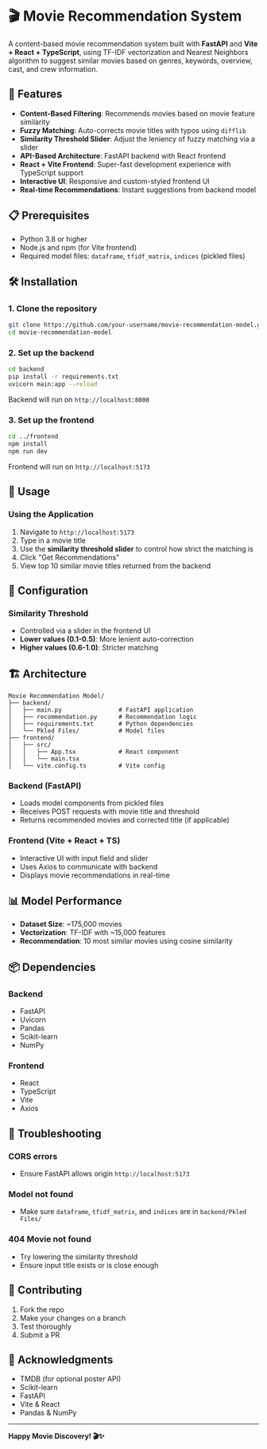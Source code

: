 # 🎬 Movie Recommendation System

A content-based movie recommendation system built with **FastAPI** and **Vite + React + TypeScript**, using TF-IDF vectorization and Nearest Neighbors algorithm to suggest similar movies based on genres, keywords, overview, cast, and crew information.

## 🚀 Features

- **Content-Based Filtering**: Recommends movies based on movie feature similarity
- **Fuzzy Matching**: Auto-corrects movie titles with typos using `difflib`
- **Similarity Threshold Slider**: Adjust the leniency of fuzzy matching via a slider
- **API-Based Architecture**: FastAPI backend with React frontend
- **React + Vite Frontend**: Super-fast development experience with TypeScript support
- **Interactive UI**: Responsive and custom-styled frontend UI
- **Real-time Recommendations**: Instant suggestions from backend model

## 📋 Prerequisites

- Python 3.8 or higher
- Node.js and npm (for Vite frontend)
- Required model files: `dataframe`, `tfidf_matrix`, `indices` (pickled files)

## 🛠️ Installation

### 1. Clone the repository

```bash
git clone https://github.com/your-username/movie-recommendation-model.git
cd movie-recommendation-model
```

### 2. Set up the backend

```bash
cd backend
pip install -r requirements.txt
uvicorn main:app --reload
```

Backend will run on `http://localhost:8000`

### 3. Set up the frontend

```bash
cd ../frontend
npm install
npm run dev
```

Frontend will run on `http://localhost:5173`

## 🎯 Usage

### Using the Application

1. Navigate to `http://localhost:5173`
2. Type in a movie title
3. Use the **similarity threshold slider** to control how strict the matching is
4. Click "Get Recommendations"
5. View top 10 similar movie titles returned from the backend

## 🔧 Configuration

### Similarity Threshold

- Controlled via a slider in the frontend UI
- **Lower values (0.1-0.5)**: More lenient auto-correction
- **Higher values (0.6-1.0)**: Stricter matching

## 🏗️ Architecture

```
Movie Recommendation Model/
├── backend/
│   ├── main.py                # FastAPI application
│   ├── recommendation.py      # Recommendation logic
│   ├── requirements.txt       # Python dependencies
│   └── Pkled Files/           # Model files
├── frontend/
│   ├── src/
│   │   ├── App.tsx            # React component
│   │   └── main.tsx
│   └── vite.config.ts         # Vite config
```

### Backend (FastAPI)
- Loads model components from pickled files
- Receives POST requests with movie title and threshold
- Returns recommended movies and corrected title (if applicable)

### Frontend (Vite + React + TS)
- Interactive UI with input field and slider
- Uses Axios to communicate with backend
- Displays movie recommendations in real-time

## 📊 Model Performance

- **Dataset Size**: ~175,000 movies
- **Vectorization**: TF-IDF with ~15,000 features
- **Recommendation**: 10 most similar movies using cosine similarity

## 📦 Dependencies

### Backend
- FastAPI
- Uvicorn
- Pandas
- Scikit-learn
- NumPy

### Frontend
- React
- TypeScript
- Vite
- Axios

## 🐛 Troubleshooting

### CORS errors
- Ensure FastAPI allows origin `http://localhost:5173`

### Model not found
- Make sure `dataframe`, `tfidf_matrix`, and `indices` are in `backend/Pkled Files/`

### 404 Movie not found
- Try lowering the similarity threshold
- Ensure input title exists or is close enough

## 🤝 Contributing

1. Fork the repo
2. Make your changes on a branch
3. Test thoroughly
4. Submit a PR

## 🙏 Acknowledgments

- TMDB (for optional poster API)
- Scikit-learn
- FastAPI
- Vite & React
- Pandas & NumPy

---

**Happy Movie Discovery! 🎬✨**